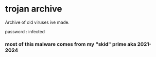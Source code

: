 # trojan archive
Archive of old viruses ive made.

password : infected

### most of this malware comes from my "skid" prime aka 2021-2024
